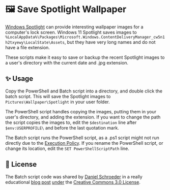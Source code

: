# 🖼️ Save Spotlight Wallpaper

[Windows Spotlight](https://learn.microsoft.com/en-us/windows/configuration/windows-spotlight#what-does-windows-spotlight-include) can provide interesting wallpaper images for a computer's lock screen. Windows 11 Spotlight saves images to `%LocalAppData%\Packages\Microsoft.Windows.ContentDeliveryManager_cw5n1h2txyewy\LocalState\Assets`, but they have very long names and do not have a file extension.

These scripts make it easy to save or backup the recent Spotlight images to a user's directory with the current date and .jpg extension.

## ✨ Usage
Copy the PowerShell and Batch script into a directory, and double click the batch script. This will save the Spotlight images to `Pictures\Wallpaper\Spotlight` in your user folder.

The PowerShell script handles copying the images, putting them in your user's directory, and adding the extension. If you want to change the path the script copies the images to, edit the `$destination` line after `$env:USERPROFILE\` and before the last quotation mark.

The Batch script runs the PowerShell script, as a .ps1 script might not run directly due to the [Execution Policy](https://learn.microsoft.com/en-us/powershell/module/microsoft.powershell.core/about/about_execution_policies?view=powershell-7.3). If you rename the PowerShell script, or change its location, edit the `SET PowerShellScriptPath` line.

## 📝 License
The Batch script code was shared by [Daniel Schroeder](https://github.com/deadlydog) in a really educational [blog post](https://blog.danskingdom.com/allow-others-to-run-your-powershell-scripts-from-a-batch-file-they-will-love-you-for-it/) [under](https://blog.danskingdom.com/about/#-license) the [Creative Commons 3.0 License](https://creativecommons.org/licenses/by/3.0/).

